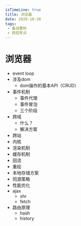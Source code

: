 ```yaml
---
isTimeLine: true
title: 浏览器
date: 2020-10-30
tags:
 - 备战春秋
 - 校招考点
---
```

# 浏览器
* event loop
* 涉及dom
  * dom操作的基本API（CRUD）
* 事件机制
  * 事件代理
  * 事件冒泡
  * 三个阶段
* 跨域
  * 什么？
  * 解决方案
* 跨站
* 内核
* 渲染机制
* 缓存机制
* 回流
* 重绘
* 本地存储方案
* 同源策略
* 性能优化
* ajax
  * xhr
  * fetch
* 路由原理
  * hash
  * history

<comment/>